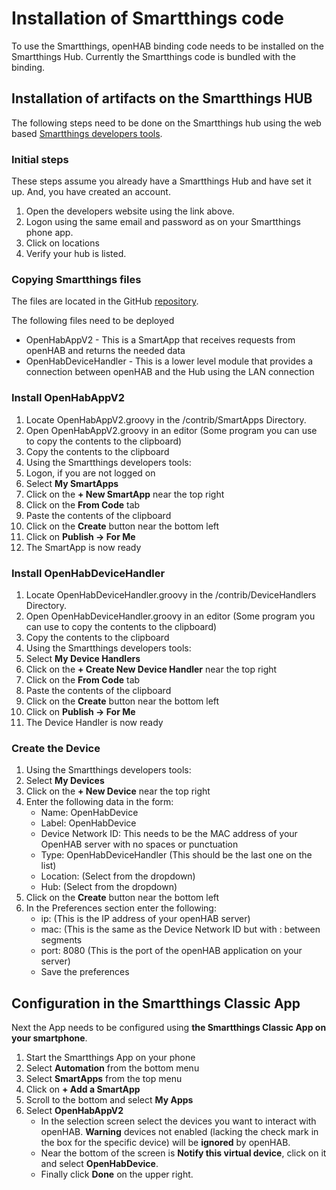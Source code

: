# Installation of Smartthings code
To use the Smartthings, openHAB binding code needs to be installed on the Smartthings Hub.  Currently the Smartthings code is bundled with the binding. 

## Installation of artifacts on the Smartthings HUB
The following steps need to be done on the Smartthings hub using the web based [Smartthings developers tools](https://graph.api.smartthings.com/). 
### Initial steps
These steps assume you already have a Smartthings Hub and have set it up. And, you have created an account.
1. Open the developers website using the link above.
2. Logon using the same email and password as on your Smartthings phone app.
3. Click on locations
4. Verify your hub is listed.

### Copying Smartthings files
The files are located in the GitHub [repository](https://github.com/openhab/openhab2-addons/tree/master/addons/binding/org.openhab.binding.smartthings/contrib).

The following files need to be deployed
* OpenHabAppV2 - This is a SmartApp that receives requests from openHAB and returns the needed data
* OpenHabDeviceHandler - This is a lower level module that provides a connection between openHAB and the Hub using the LAN connection

### Install OpenHabAppV2
1. Locate OpenHabAppV2.groovy in the /contrib/SmartApps Directory.
2. Open OpenHabAppV2.groovy in an editor (Some program you can use to copy the contents to the clipboard)
3. Copy the contents to the clipboard
4. Using the Smartthings developers tools:
5. Logon, if you are not logged on
6. Select **My SmartApps** 
7. Click on the **+ New SmartApp** near the top right
8. Click on the **From Code** tab
9. Paste the contents of the clipboard
10. Click on the **Create** button near the bottom left
11. Click on **Publish -> For Me**
12. The SmartApp is now ready

### Install OpenHabDeviceHandler
1. Locate OpenHabDeviceHandler.groovy in the /contrib/DeviceHandlers Directory.
2. Open OpenHabDeviceHandler.groovy in an editor (Some program you can use to copy the contents to the clipboard)
3. Copy the contents to the clipboard
4. Using the Smartthings developers tools:
5. Select **My Device Handlers** 
6. Click on the **+ Create New Device Handler** near the top right
7. Click on the **From Code** tab
8. Paste the contents of the clipboard
9. Click on the **Create** button near the bottom left
10. Click on **Publish -> For Me**
11. The Device Handler is now ready

### Create the Device
1. Using the Smartthings developers tools:
2. Select **My Devices** 
3. Click on the **+ New Device** near the top right
4. Enter the following data in the form:
    * Name: OpenHabDevice
    * Label: OpenHabDevice
    * Device Network ID: This needs to be the MAC address of your OpenHAB server with no spaces or punctuation
    * Type: OpenHabDeviceHandler (This should be the last one on the list)
    * Location: (Select from the dropdown)
    * Hub: (Select from the dropdown)
5. Click on the **Create** button near the bottom left
6. In the Preferences section enter the following:
     * ip: (This is the IP address of your openHAB server)
     * mac: (This is the same as the Device Network ID but with : between segments
     * port: 8080 (This is the port of the openHAB application on your server)
     * Save the preferences

## Configuration in the Smartthings Classic App
Next the App needs to be configured using **the Smartthings Classic App on your smartphone**.
1. Start the Smartthings App on your phone
2. Select **Automation** from the bottom menu
3. Select **SmartApps** from the top menu
4. Click on **+ Add a SmartApp**
5. Scroll to the bottom and select **My Apps**
6. Select **OpenHabAppV2**
     * In the selection screen select the devices you want to interact with openHAB. **Warning** devices not enabled (lacking the check mark in the box for the specific device) will be **ignored** by openHAB. 
     * Near the bottom of the screen is **Notify this virtual device**, click on it and select **OpenHabDevice**. 
     * Finally click **Done** on the upper right.


